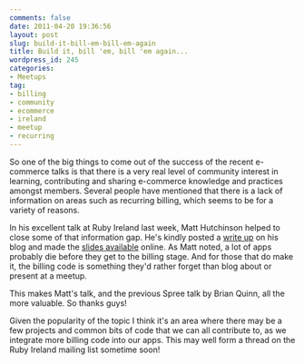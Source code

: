 ```yaml
---
comments: false
date: 2011-04-20 19:36:56
layout: post
slug: build-it-bill-em-bill-em-again
title: Build it, bill 'em, bill 'em again...
wordpress_id: 245
categories:
- Meetups
tag:
- billing
- community
- ecommerce
- ireland
- meetup
- recurring
---
```


So one of the big things to come out of the success of the recent e-commerce talks is that there is a very real level of community interest in learning, contributing and sharing e-commerce knowledge and practices amongst members. Several people have mentioned that there is a lack of information on areas such as recurring billing, which seems to be for a variety of reasons.

In his excellent talk at Ruby Ireland last week, Matt Hutchinson helped to close some of that information gap. He's kindly posted a [write up](http://matthewhutchinson.net/2011/4/13/recurring-billing-talk-at-ruby-ireland) on his blog and made the [slides available](http://matthutchinson-talks.heroku.com/#12) online. As Matt noted, a lot of apps probably die before they get to the billing stage. And for those that do make it, the billing code is something they'd rather forget than blog about or present at a meetup.

This makes Matt's talk, and the previous Spree talk by Brian Quinn, all the more valuable. So thanks guys!

Given the popularity of the topic I think it's an area where there may be a few projects and common bits of code that we can all contribute to, as we integrate more billing code into our apps. This may well form a thread on the Ruby Ireland mailing list sometime soon!
